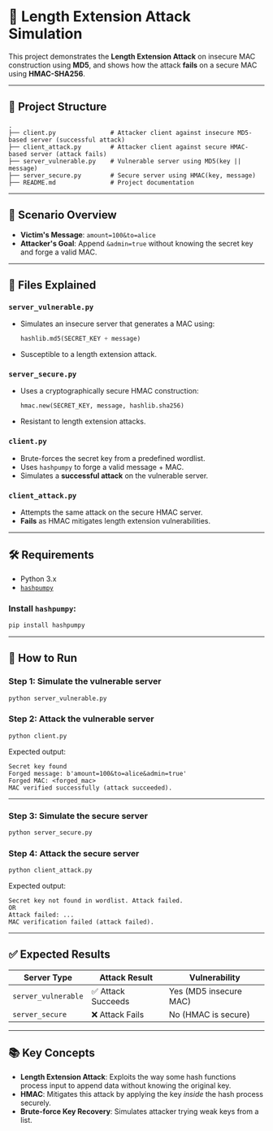 
# 🔐 Length Extension Attack Simulation

This project demonstrates the **Length Extension Attack** on insecure MAC construction using **MD5**, and shows how the attack **fails** on a secure MAC using **HMAC-SHA256**.

---

## 📁 Project Structure

```
.
├── client.py               # Attacker client against insecure MD5-based server (successful attack)
├── client_attack.py        # Attacker client against secure HMAC-based server (attack fails)
├── server_vulnerable.py    # Vulnerable server using MD5(key || message)
├── server_secure.py        # Secure server using HMAC(key, message)
├── README.md               # Project documentation
```

---

## 🧪 Scenario Overview

- **Victim's Message**: `amount=100&to=alice`
- **Attacker's Goal**: Append `&admin=true` without knowing the secret key and forge a valid MAC.

---

## 🚩 Files Explained

### `server_vulnerable.py`
- Simulates an insecure server that generates a MAC using:
  ```python
  hashlib.md5(SECRET_KEY + message)
  ```
- Susceptible to a length extension attack.

### `server_secure.py`
- Uses a cryptographically secure HMAC construction:
  ```python
  hmac.new(SECRET_KEY, message, hashlib.sha256)
  ```
- Resistant to length extension attacks.

### `client.py`
- Brute-forces the secret key from a predefined wordlist.
- Uses `hashpumpy` to forge a valid message + MAC.
- Simulates a **successful attack** on the vulnerable server.

### `client_attack.py`
- Attempts the same attack on the secure HMAC server.
- **Fails** as HMAC mitigates length extension vulnerabilities.

---

## 🛠️ Requirements

- Python 3.x
- [`hashpumpy`](https://pypi.org/project/hashpumpy/)

### Install `hashpumpy`:
```bash
pip install hashpumpy
```

---

## 🚀 How to Run

### Step 1: Simulate the vulnerable server
```bash
python server_vulnerable.py
```

### Step 2: Attack the vulnerable server
```bash
python client.py
```

Expected output:
```
Secret key found
Forged message: b'amount=100&to=alice&admin=true'
Forged MAC: <forged_mac>
MAC verified successfully (attack succeeded).
```

---

### Step 3: Simulate the secure server
```bash
python server_secure.py
```

### Step 4: Attack the secure server
```bash
python client_attack.py
```

Expected output:
```
Secret key not found in wordlist. Attack failed.
OR
Attack failed: ...
MAC verification failed (attack failed).
```

---

## ✅ Expected Results

| Server Type         | Attack Result        | Vulnerability           |
|---------------------|----------------------|--------------------------|
| `server_vulnerable` | ✅ Attack Succeeds   | Yes (MD5 insecure MAC)   |
| `server_secure`     | ❌ Attack Fails      | No (HMAC is secure)      |

---

## 📚 Key Concepts

- **Length Extension Attack**: Exploits the way some hash functions process input to append data without knowing the original key.
- **HMAC**: Mitigates this attack by applying the key *inside* the hash process securely.
- **Brute-force Key Recovery**: Simulates attacker trying weak keys from a list.
